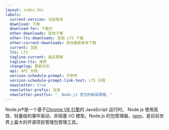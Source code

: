 ```yaml
---
layout: index.hbs
labels:
  current-version: 当前版本
  download: 下载
  download-for: 下载为
  other-downloads: 其他下载
  other-lts-downloads: 其他 LTS 下载
  other-current-downloads: 其他最新版本下载
  current: 当前
  lts: LTS
  tagline-current: 最近更新
  tagline-lts: 推荐
  changelog: 更新日志
  api: API 文档
  version-schedule-prompt: 可参考
  version-schedule-prompt-link-text: LTS 日程
  newsletter: true
  newsletter-prefix: 注册
  newsletter-postfix: ", Node.js 官方的新闻周报。"
---
```


Node.js®是一个基于[Chrome V8 引擎](https://developers.google.com/v8/)的 JavaScript 运行时。
Node.js 使用高效、轻量级的事件驱动、非阻塞 I/O 模型。Node.js 的包管理器，[npm](https://www.npmjs.com/)，是目前世界上最大的开源项目管理包管理工具。
